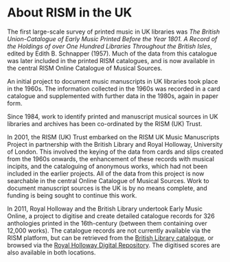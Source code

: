 # About RISM in the UK  

The first large-scale survey of printed music in UK libraries was *The British Union-Catalogue of Early Music Printed Before the Year 1801. A Record of the Holdings of over One Hundred Libraries Throughout the British Isles*, edited by Edith B. Schnapper (1957). Much of the data from this catalogue was later included in the printed RISM catalogues, and is now available in the central RISM Online Catalogue of Musical Sources. 

An initial project to document music manuscripts in UK libraries took place in the 1960s. The information collected in the 1960s was recorded in a card catalogue and supplemented with further data in the 1980s, again in paper form.

Since 1984, work to identify printed and manuscript musical sources in UK libraries and archives has been co-ordinated by the RISM (UK) Trust.  

In 2001, the RISM (UK) Trust embarked on the RISM UK Music Manuscripts Project in partnership with the British Library and Royal Holloway, University of London. This involved the keying of the data from cards and slips created from the 1960s onwards, the enhancement of these records with musical incipits, and the cataloguing of anonymous works, which had not been included in the earlier projects. All of the data from this project is now searchable in the central Online Catalogue of Musical Sources.  Work to document manuscript sources is the UK is by no means complete, and funding is being sought to continue this work.

In 2011, Royal Holloway and the British Library undertook Early Music Online, a project to digitise and create detailed catalogue records for 326 anthologies printed in the 16th-century (between them containing over 12,000 works). The catalogue records are not currently available via the RISM platform, but can be retrieved from the [British Library catalogue](http://explore.bl.uk/primo_library/libweb/action/search.do?fn=search&ct=search&initialSearch=true&mode=Basic&tab=local_tab&indx=1&dum=true&srt=rank&vid=BLVU1&frbg=&tb=t&vl%28freeText0%29=dar_287&scp.scps=scope%3A%28BLCONTENT%29&vl%282084770704UI0%29=any&vl%282084770704UI0%29=title&vl%282084770704UI0%29=any), or browsed via the [Royal Holloway Digital Repository](https://repository.royalholloway.ac.uk/hierarchy.do?topic=52facdbd-19ce-2b92-dbd5-434289d29e8b&page=1). The digitised scores are also available in both locations.  

